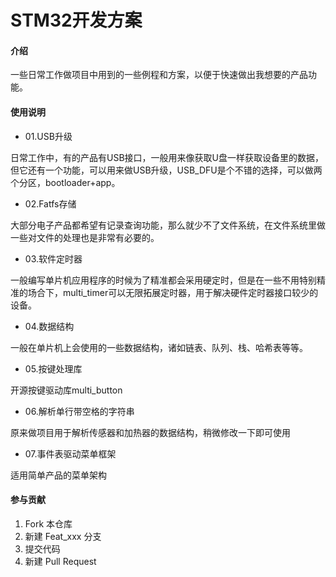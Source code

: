 # STM32开发方案

#### 介绍
一些日常工作做项目中用到的一些例程和方案，以便于快速做出我想要的产品功能。

#### 使用说明

- 01.USB升级

日常工作中，有的产品有USB接口，一般用来像获取U盘一样获取设备里的数据，但它还有一个功能，可以用来做USB升级，USB_DFU是个不错的选择，可以做两个分区，bootloader+app。

- 02.Fatfs存储

大部分电子产品都希望有记录查询功能，那么就少不了文件系统，在文件系统里做一些对文件的处理也是非常有必要的。

- 03.软件定时器

一般编写单片机应用程序的时候为了精准都会采用硬定时，但是在一些不用特别精准的场合下，multi_timer可以无限拓展定时器，用于解决硬件定时器接口较少的设备。

- 04.数据结构

一般在单片机上会使用的一些数据结构，诸如链表、队列、栈、哈希表等等。

- 05.按键处理库

开源按键驱动库multi_button

- 06.解析单行带空格的字符串

原来做项目用于解析传感器和加热器的数据结构，稍微修改一下即可使用

- 07.事件表驱动菜单框架

适用简单产品的菜单架构

#### 参与贡献

1.  Fork 本仓库
2.  新建 Feat_xxx 分支
3.  提交代码
4.  新建 Pull Request
